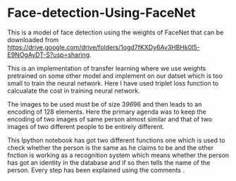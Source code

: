 # Face-detection-Using-FaceNet
This is a model of face detection using the weights of FaceNet that can be downloaded from https://drive.google.com/drive/folders/1ogd7fKXDy6Av3HBHk0l5-E9NOgAyDT-S?usp=sharing.

This is an implementation of transfer learning where we use weights pretrained on some other model and implement on our datset which is too small to train the neural network. Here I have used triplet loss function to calcualate the cost in training neural network. 

The images to be used must be of size 3*96*96 and then leads to an encoding of 128 elements. Here the primary agenda was to keep the encoding of two images of same person almost similar and that of two images of two different people to be entirely different.

This Ipython notebook has got two different functions one which is used to check whether the person is the same as he claims to be and the other fnction is working as a recognition system which means whether the person has got an identity in the database and if so then tells the name of the person.
Every step has been explained using the comments .
